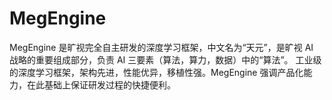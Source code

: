# MegEngine
MegEngine 是旷视完全自主研发的深度学习框架，中文名为“天元”，是旷视 AI 战略的重要组成部分，负责 AI 三要素（算法，算力，数据）中的“算法”。
工业级的深度学习框架，架构先进，性能优异，移植性强。MegEngine 强调产品化能力，在此基础上保证研发过程的快捷便利。

